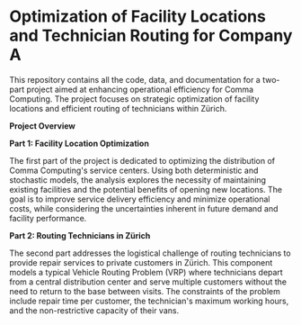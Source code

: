# Optimization of Facility Locations and Technician Routing for Company A

This repository contains all the code, data, and documentation for a two-part project aimed at enhancing operational efficiency for Comma Computing. The project focuses on strategic optimization of facility locations and efficient routing of technicians within Zürich.

**Project Overview**

**Part 1: Facility Location Optimization**

The first part of the project is dedicated to optimizing the distribution of Comma Computing's service centers. Using both deterministic and stochastic models, the analysis explores the necessity of maintaining existing facilities and the potential benefits of opening new locations. The goal is to improve service delivery efficiency and minimize operational costs, while considering the uncertainties inherent in future demand and facility performance.

**Part 2: Routing Technicians in Zürich**

The second part addresses the logistical challenge of routing technicians to provide repair services to private customers in Zürich. This component models a typical Vehicle Routing Problem (VRP) where technicians depart from a central distribution center and serve multiple customers without the need to return to the base between visits. The constraints of the problem include repair time per customer, the technician's maximum working hours, and the non-restrictive capacity of their vans.
